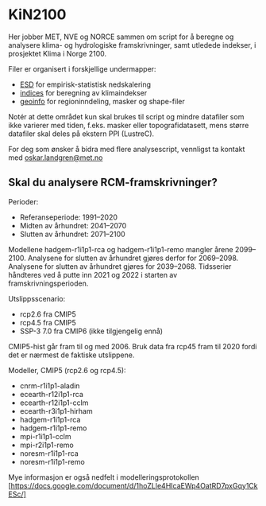 # KiN2100

Her jobber MET, NVE og NORCE sammen om script for å beregne og analysere klima- og hydrologiske framskrivninger, 
samt utledede indekser, i prosjektet Klima i Norge 2100.

Filer er organisert i forskjellige undermapper:
- [ESD](ESD) for empirisk-statistisk nedskalering
- [indices](indices) for beregning av klimaindekser
- [geoinfo](geoinfo) for regioninndeling, masker og shape-filer

Notér at dette området kun skal brukes til script og mindre datafiler som ikke varierer med tiden, f.eks. masker eller topografidatasett, mens større datafiler skal deles på ekstern PPI (LustreC).

For deg som ønsker å bidra med flere analysescript, vennligst ta kontakt med oskar.landgren@met.no

## Skal du analysere RCM-framskrivninger?

Perioder:
- Referanseperiode: 1991–2020
- Midten av århundret: 2041–2070
- Slutten av århundret: 2071–2100

Modellene hadgem-r1i1p1-rca og hadgem-r1i1p1-remo mangler årene 2099–2100. Analysene for slutten av århundret gjøres derfor for 2069–2098. Analysene for slutten av århundret gjøres for 2039–2068. Tidsserier håndteres ved å putte inn 2021 og 2022 i starten av framskrivningsperioden.


Utslippsscenario:
- rcp2.6 fra CMIP5
- rcp4.5 fra CMIP5
- SSP-3 7.0 fra CMIP6 (ikke tilgjengelig ennå)

CMIP5-hist går fram til og med 2006. Bruk data fra rcp45 fram til 2020 fordi det er nærmest de faktiske utslippene.


Modeller, CMIP5 (rcp2.6 og rcp4.5): 
- cnrm-r1i1p1-aladin
- ecearth-r12i1p1-rca
- ecearth-r12i1p1-cclm
- ecearth-r3i1p1-hirham
- hadgem-r1i1p1-rca
- hadgem-r1i1p1-remo
- mpi-r1i1p1-cclm
- mpi-r2i1p1-remo
- noresm-r1i1p1-rca
- noresm-r1i1p1-remo


Mye informasjon er også nedfelt i modelleringsprotokollen [https://docs.google.com/document/d/1hoZLle4HIcaEWp4OatRD7pxGqy1CkESc/]

